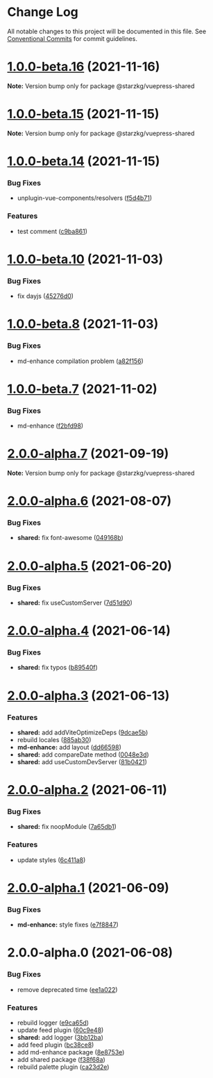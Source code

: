 # Change Log

All notable changes to this project will be documented in this file.
See [Conventional Commits](https://conventionalcommits.org) for commit guidelines.

# [1.0.0-beta.16](https://github.com/Mister-Hope/vuepress-theme-star/compare/v1.0.0-beta.15...v1.0.0-beta.16) (2021-11-16)

**Note:** Version bump only for package @starzkg/vuepress-shared





# [1.0.0-beta.15](https://github.com/Mister-Hope/vuepress-theme-star/compare/v1.0.0-beta.14...v1.0.0-beta.15) (2021-11-15)

**Note:** Version bump only for package @starzkg/vuepress-shared





# [1.0.0-beta.14](https://github.com/Mister-Hope/vuepress-theme-hope/compare/v1.0.0-beta.13...v1.0.0-beta.14) (2021-11-15)


### Bug Fixes

* unplugin-vue-components/resolvers ([f5d4b71](https://github.com/Mister-Hope/vuepress-theme-hope/commit/f5d4b713019352a57ab27c84c4840e3fb119d9c6))


### Features

* test comment ([c9ba861](https://github.com/Mister-Hope/vuepress-theme-hope/commit/c9ba861504c109dfacf99e788a73ed59d342350b))





# [1.0.0-beta.10](https://github.com/Mister-Hope/vuepress-theme-hope/compare/v1.0.0-beta.9...v1.0.0-beta.10) (2021-11-03)


### Bug Fixes

* fix dayjs ([45276d0](https://github.com/Mister-Hope/vuepress-theme-hope/commit/45276d086d3829ce8e75b3f556aca5ed7c9847fe))





# [1.0.0-beta.8](https://github.com/Mister-Hope/vuepress-theme-hope/compare/v1.0.0-beta.7...v1.0.0-beta.8) (2021-11-03)


### Bug Fixes

* md-enhance compilation problem ([a82f156](https://github.com/Mister-Hope/vuepress-theme-hope/commit/a82f156cae35c0f2394f2242559ee5fd5b8e2191))





# [1.0.0-beta.7](https://github.com/Mister-Hope/vuepress-theme-hope/compare/v1.0.0-beta.5...v1.0.0-beta.7) (2021-11-02)


### Bug Fixes

* md-enhance ([f2bfd98](https://github.com/Mister-Hope/vuepress-theme-hope/commit/f2bfd98eb0a3ce02a150ab96e6d68eb09ecdff97))





# [2.0.0-alpha.7](https://github.com/Mister-Hope/vuepress-theme-hope/compare/v2.0.0-alpha.6...v2.0.0-alpha.7) (2021-09-19)

**Note:** Version bump only for package @starzkg/vuepress-shared

# [2.0.0-alpha.6](https://github.com/Mister-Hope/vuepress-theme-hope/compare/v2.0.0-alpha.5...v2.0.0-alpha.6) (2021-08-07)

### Bug Fixes

- **shared:** fix font-awesome ([049168b](https://github.com/Mister-Hope/vuepress-theme-hope/commit/049168bde2091e00d894dec4035b71fea29323ad))

# [2.0.0-alpha.5](https://github.com/Mister-Hope/vuepress-theme-hope/compare/v2.0.0-alpha.4...v2.0.0-alpha.5) (2021-06-20)

### Bug Fixes

- **shared:** fix useCustomServer ([7d51d90](https://github.com/Mister-Hope/vuepress-theme-hope/commit/7d51d906dbb6846ccc36f44306447e662a9386df))

# [2.0.0-alpha.4](https://github.com/Mister-Hope/vuepress-theme-hope/compare/v2.0.0-alpha.3...v2.0.0-alpha.4) (2021-06-14)

### Bug Fixes

- **shared:** fix typos ([b89540f](https://github.com/Mister-Hope/vuepress-theme-hope/commit/b89540f7a423ce991c99c4e11660b41e9900b339))

# [2.0.0-alpha.3](https://github.com/Mister-Hope/vuepress-theme-hope/compare/v2.0.0-alpha.2...v2.0.0-alpha.3) (2021-06-13)

### Features

- **shared:** add addViteOptimizeDeps ([9dcae5b](https://github.com/Mister-Hope/vuepress-theme-hope/commit/9dcae5bb1542efff228fbb04d2388a65292cc667))
- rebuild locales ([885ab30](https://github.com/Mister-Hope/vuepress-theme-hope/commit/885ab30af568537adfbc8e873795548865535fb5))
- **md-enhance:** add layout ([dd66598](https://github.com/Mister-Hope/vuepress-theme-hope/commit/dd6659890e20093e811e5871d2922810610d5c06))
- **shared:** add compareDate method ([0048e3d](https://github.com/Mister-Hope/vuepress-theme-hope/commit/0048e3dccc7a213dab1d5ced6d1e0896c13cdecc))
- **shared:** add useCustomDevServer ([81b0421](https://github.com/Mister-Hope/vuepress-theme-hope/commit/81b0421585446d7b65599862c42dfbf543dc4bf7))

# [2.0.0-alpha.2](https://github.com/Mister-Hope/vuepress-theme-hope/compare/v2.0.0-alpha.1...v2.0.0-alpha.2) (2021-06-11)

### Bug Fixes

- **shared:** fix noopModule ([7a65db1](https://github.com/Mister-Hope/vuepress-theme-hope/commit/7a65db1ba3a28ecfed12d5663c415b112be6d292))

### Features

- update styles ([6c411a8](https://github.com/Mister-Hope/vuepress-theme-hope/commit/6c411a8757a26e319df19c8bf2669486c30d6005))

# [2.0.0-alpha.1](https://github.com/Mister-Hope/vuepress-theme-hope/compare/v2.0.0-alpha.0...v2.0.0-alpha.1) (2021-06-09)

### Bug Fixes

- **md-enhance:** style fixes ([e7f8847](https://github.com/Mister-Hope/vuepress-theme-hope/commit/e7f88473f5acb166697c713eb36c88b894e437f0))

# 2.0.0-alpha.0 (2021-06-08)

### Bug Fixes

- remove deprecated time ([ee1a022](https://github.com/Mister-Hope/vuepress-theme-hope/commit/ee1a022e0930ba705c48bad13550f76f10f0c726))

### Features

- rebuild logger ([e9ca65d](https://github.com/Mister-Hope/vuepress-theme-hope/commit/e9ca65d961a9d19071d2b783a88a74057b6ccc98))
- update feed plugin ([60c9e48](https://github.com/Mister-Hope/vuepress-theme-hope/commit/60c9e488d0baede2344c2d0157f45097102ff766))
- **shared:** add logger ([3bb12ba](https://github.com/Mister-Hope/vuepress-theme-hope/commit/3bb12badb574d70845082e391aec923989e85cc5))
- add feed plugin ([bc38ce8](https://github.com/Mister-Hope/vuepress-theme-hope/commit/bc38ce834661972170b4a7d9de8d97043b091579))
- add md-enhance package ([8e8753e](https://github.com/Mister-Hope/vuepress-theme-hope/commit/8e8753ee637a72c21cc9d3de1e848c03d9e03a7b))
- add shared package ([f38f68a](https://github.com/Mister-Hope/vuepress-theme-hope/commit/f38f68a3751c306a757258f535d96a82f5ee319a))
- rebuild palette plugin ([ca23d2e](https://github.com/Mister-Hope/vuepress-theme-hope/commit/ca23d2eccef6d4d23132b3257380a1d16207bbd6))
